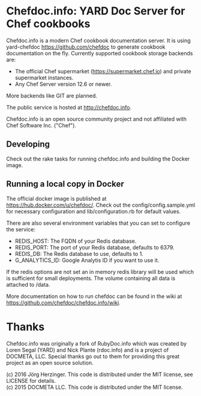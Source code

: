 # Chefdoc.info: YARD Doc Server for Chef cookbooks

Chefdoc.info is a modern Chef cookbook documentation server. It is using yard-chefdoc https://github.com/chefdoc to generate cookbook documentation on the fly. Currently supported cookbook storage backends are:
* The official Chef supermarket (https://supermarket.chef.io) and private supermarket instances.
* Any Chef Server version 12.6 or newer.

More backends like GIT are planned.

The public service is hosted at http://chefdoc.info.

Chefdoc.info is an open source community project and not affiliated with Chef Software Inc. ("Chef").

## Developing

Check out the rake tasks for running chefdoc.info and building the Docker image.

## Running a local copy in Docker

The official docker image is published at https://hub.docker.com/u/chefdoc/. Check out the config/config.sample.yml for necessary configuration and lib/configuration.rb for default values.

There are also several environment variables that you can set to configure the service:
* REDIS_HOST: The FQDN of your Redis database.
* REDIS_PORT: The port of your Redis database, defaults to 6379.
* REDIS_DB:   The Redis database to use, defaults to 1.
* G_ANALYTICS_ID: Google Analytis ID if you want to use it.

If the redis options are not set an in memory redis library will be used which is sufficient for small deployments. The volume containing all data is attached to /data.

More documentation on how to run chefdoc can be found in the wiki at https://github.com/chefdoc/chefdoc.info/wiki.

# Thanks

Chefdoc.info was originally a fork of RubyDoc.info which was created by Loren Segal (YARD) and Nick Plante (rdoc.info) and is a project of DOCMETA, LLC. Special thanks go out to them for providing this great project as an open source solution.

(c) 2016 Jörg Herzinger. This code is distributed under the MIT license, see LICENSE for details.<br>
(c) 2015 DOCMETA LLC. This code is distributed under the MIT license.
